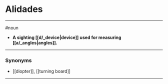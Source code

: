 # Alidades
---
#noun
- **A sighting [[d/_device|device]] used for measuring [[a/_angles|angles]].**
---
### Synonyms
- [[diopter]], [[turning board]]
---
